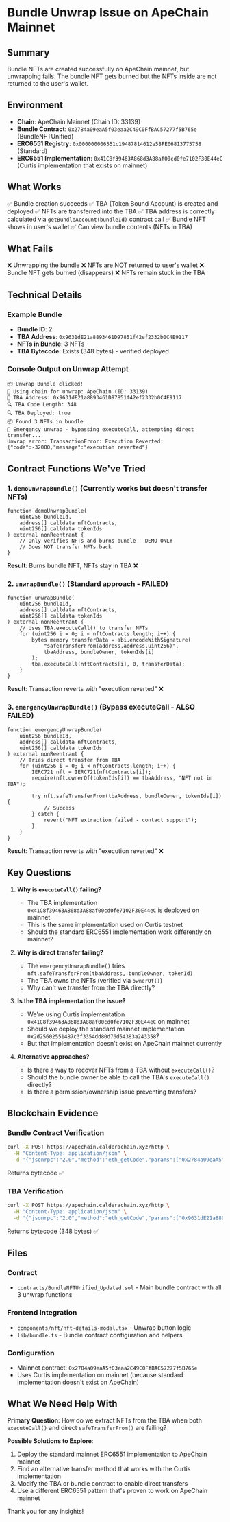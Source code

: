 # Bundle Unwrap Issue on ApeChain Mainnet

## Summary
Bundle NFTs are created successfully on ApeChain mainnet, but unwrapping fails. The bundle NFT gets burned but the NFTs inside are not returned to the user's wallet.

## Environment
- **Chain**: ApeChain Mainnet (Chain ID: 33139)
- **Bundle Contract**: `0x2784a09eaA5f03eaa2C49C0FfBAC57277f5B765e` (BundleNFTUnified)
- **ERC6551 Registry**: `0x000000006551c19487814612e58FE06813775758` (Standard)
- **ERC6551 Implementation**: `0x41C8f39463A868d3A88af00cd0fe7102F30E44eC` (Curtis implementation that exists on mainnet)

## What Works
✅ Bundle creation succeeds
✅ TBA (Token Bound Account) is created and deployed
✅ NFTs are transferred into the TBA
✅ TBA address is correctly calculated via `getBundleAccount(bundleId)` contract call
✅ Bundle NFT shows in user's wallet
✅ Can view bundle contents (NFTs in TBA)

## What Fails
❌ Unwrapping the bundle
❌ NFTs are NOT returned to user's wallet
❌ Bundle NFT gets burned (disappears)
❌ NFTs remain stuck in the TBA

## Technical Details

### Example Bundle
- **Bundle ID**: 2
- **TBA Address**: `0x9631dE21a8893461D97851f42ef2332b0C4E9117`
- **NFTs in Bundle**: 3 NFTs
- **TBA Bytecode**: Exists (348 bytes) - verified deployed

### Console Output on Unwrap Attempt
```
📦 Unwrap Bundle clicked!
🔗 Using chain for unwrap: ApeChain (ID: 33139)
📍 TBA Address: 0x9631dE21a8893461D97851f42ef2332b0C4E9117
🔍 TBA Code Length: 348
🔍 TBA Deployed: true
📦 Found 3 NFTs in bundle
🚨 Emergency unwrap - bypassing executeCall, attempting direct transfer...
Unwrap error: TransactionError: Execution Reverted: {"code":-32000,"message":"execution reverted"}
```

## Contract Functions We've Tried

### 1. `demoUnwrapBundle()` (Currently works but doesn't transfer NFTs)
```solidity
function demoUnwrapBundle(
    uint256 bundleId,
    address[] calldata nftContracts,
    uint256[] calldata tokenIds
) external nonReentrant {
    // Only verifies NFTs and burns bundle - DEMO ONLY
    // Does NOT transfer NFTs back
}
```
**Result**: Burns bundle NFT, NFTs stay in TBA ❌

### 2. `unwrapBundle()` (Standard approach - FAILED)
```solidity
function unwrapBundle(
    uint256 bundleId,
    address[] calldata nftContracts,
    uint256[] calldata tokenIds
) external nonReentrant {
    // Uses TBA.executeCall() to transfer NFTs
    for (uint256 i = 0; i < nftContracts.length; i++) {
        bytes memory transferData = abi.encodeWithSignature(
            "safeTransferFrom(address,address,uint256)",
            tbaAddress, bundleOwner, tokenIds[i]
        );
        tba.executeCall(nftContracts[i], 0, transferData);
    }
}
```
**Result**: Transaction reverts with "execution reverted" ❌

### 3. `emergencyUnwrapBundle()` (Bypass executeCall - ALSO FAILED)
```solidity
function emergencyUnwrapBundle(
    uint256 bundleId,
    address[] calldata nftContracts,
    uint256[] calldata tokenIds
) external nonReentrant {
    // Tries direct transfer from TBA
    for (uint256 i = 0; i < nftContracts.length; i++) {
        IERC721 nft = IERC721(nftContracts[i]);
        require(nft.ownerOf(tokenIds[i]) == tbaAddress, "NFT not in TBA");

        try nft.safeTransferFrom(tbaAddress, bundleOwner, tokenIds[i]) {
            // Success
        } catch {
            revert("NFT extraction failed - contact support");
        }
    }
}
```
**Result**: Transaction reverts with "execution reverted" ❌

## Key Questions

1. **Why is `executeCall()` failing?**
   - The TBA implementation `0x41C8f39463A868d3A88af00cd0fe7102F30E44eC` is deployed on mainnet
   - This is the same implementation used on Curtis testnet
   - Should the standard ERC6551 implementation work differently on mainnet?

2. **Why is direct transfer failing?**
   - The `emergencyUnwrapBundle()` tries `nft.safeTransferFrom(tbaAddress, bundleOwner, tokenId)`
   - The TBA owns the NFTs (verified via `ownerOf()`)
   - Why can't we transfer from the TBA directly?

3. **Is the TBA implementation the issue?**
   - We're using Curtis implementation `0x41C8f39463A868d3A88af00cd0fe7102F30E44eC` on mainnet
   - Should we deploy the standard mainnet implementation `0x2d25602551487c3f3354dd80d76d54383a243358`?
   - But that implementation doesn't exist on ApeChain mainnet currently

4. **Alternative approaches?**
   - Is there a way to recover NFTs from a TBA without `executeCall()`?
   - Should the bundle owner be able to call the TBA's `executeCall()` directly?
   - Is there a permission/ownership issue preventing transfers?

## Blockchain Evidence

### Bundle Contract Verification
```bash
curl -X POST https://apechain.calderachain.xyz/http \
  -H "Content-Type: application/json" \
  -d '{"jsonrpc":"2.0","method":"eth_getCode","params":["0x2784a09eaA5f03eaa2C49C0FfBAC57277f5B765e","latest"],"id":1}'
```
Returns bytecode ✅

### TBA Verification
```bash
curl -X POST https://apechain.calderachain.xyz/http \
  -H "Content-Type: application/json" \
  -d '{"jsonrpc":"2.0","method":"eth_getCode","params":["0x9631dE21a8893461D97851f42ef2332b0C4E9117","latest"],"id":1}'
```
Returns bytecode (348 bytes) ✅

## Files

### Contract
- `contracts/BundleNFTUnified_Updated.sol` - Main bundle contract with all 3 unwrap functions

### Frontend Integration
- `components/nft/nft-details-modal.tsx` - Unwrap button logic
- `lib/bundle.ts` - Bundle contract configuration and helpers

### Configuration
- Mainnet contract: `0x2784a09eaA5f03eaa2C49C0FfBAC57277f5B765e`
- Uses Curtis implementation on mainnet (because standard implementation doesn't exist on ApeChain)

## What We Need Help With

**Primary Question**: How do we extract NFTs from the TBA when both `executeCall()` and direct `safeTransferFrom()` are failing?

**Possible Solutions to Explore**:
1. Deploy the standard mainnet ERC6551 implementation to ApeChain mainnet
2. Find an alternative transfer method that works with the Curtis implementation
3. Modify the TBA or bundle contract to enable direct transfers
4. Use a different ERC6551 pattern that's proven to work on ApeChain mainnet

Thank you for any insights!
